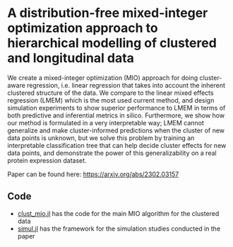 # A distribution-free mixed-integer optimization approach to hierarchical modelling of clustered and longitudinal data

We create a mixed-integer optimization (MIO) approach for doing cluster-aware regression, i.e. linear regression that takes into account the inherent clustered structure of the data. We compare to the linear mixed effects regression (LMEM) which is the most used current method, and design simulation experiments to show superior performance to LMEM in terms of both predictive and inferential metrics in silico. Furthermore, we show how our method is formulated in a very interpretable way; LMEM cannot generalize and make cluster-informed predictions when the cluster of new data points is unknown, but we solve this problem by training an interpretable classification tree that can help decide cluster effects for new data points, and demonstrate the power of this generalizability on a real protein expression dataset.

Paper can be found here: https://arxiv.org/abs/2302.03157

## Code ##
* [clust_mio.jl](https://github.com/Madhav1812/cluster-mio/blob/main/clust_mio.jl) has the code for the main MIO algorithm for the clustered data
* [simul.jl](https://github.com/Madhav1812/cluster-mio/blob/main/simul.jl) has the framework for the simulation studies conducted in the paper
